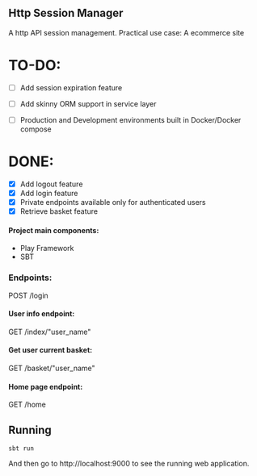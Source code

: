 
## Http Session Manager
A http API session management.
Practical use case: A ecommerce site


# TO-DO:
- [ ] Add session expiration feature
- [ ] Add skinny ORM support in service layer
- [ ] Production and Development environments built in Docker/Docker compose


# DONE:
- [x] Add logout feature
- [x] Add login feature
- [x] Private endpoints available only for authenticated users
- [x] Retrieve basket feature

#### Project main components:
* Play Framework
* SBT

### Endpoints:
POST /login 

#### User info endpoint:

GET  /index/"user_name" 

#### Get user current basket:

GET  /basket/"user_name"


#### Home page endpoint:
GET  /home


## Running

```
sbt run
```

And then go to http://localhost:9000 to see the running web application.

